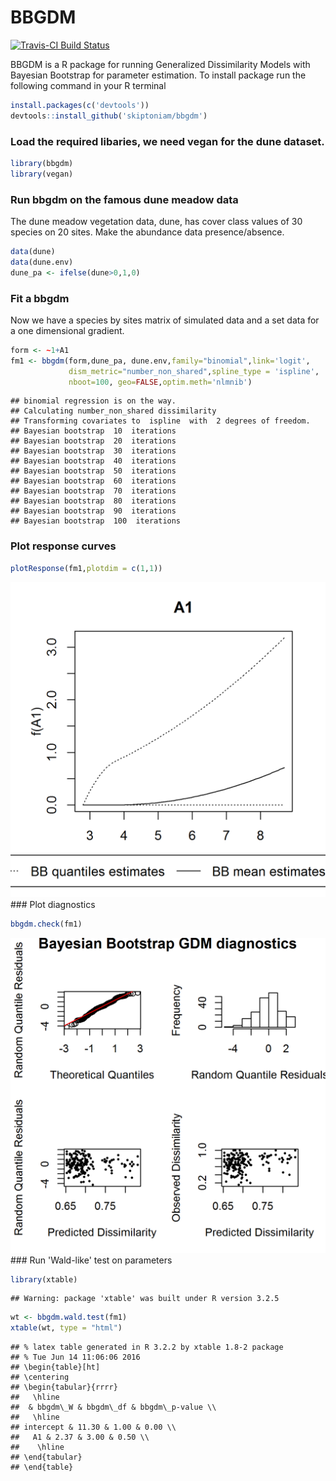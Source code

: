 BBGDM
=====

[![Travis-CI Build Status](https://travis-ci.org/skiptoniam/bbgdm.svg?branch=master)](https://travis-ci.org/skiptoniam/bbgdm)

BBGDM is a R package for running Generalized Dissimilarity Models with Bayesian Bootstrap for parameter estimation. To install package run the following command in your R terminal

``` r
install.packages(c('devtools'))
devtools::install_github('skiptoniam/bbgdm')
```

### Load the required libaries, we need vegan for the dune dataset.

``` r
library(bbgdm)
library(vegan)
```

### Run bbgdm on the famous dune meadow data

The dune meadow vegetation data, dune, has cover class values of 30 species on 20 sites. Make the abundance data presence/absence.

``` r
data(dune)
data(dune.env)
dune_pa <- ifelse(dune>0,1,0)
```

### Fit a bbgdm

Now we have a species by sites matrix of simulated data and a set data for a one dimensional gradient.

``` r
form <- ~1+A1
fm1 <- bbgdm(form,dune_pa, dune.env,family="binomial",link='logit',
             dism_metric="number_non_shared",spline_type = 'ispline',
             nboot=100, geo=FALSE,optim.meth='nlmnib')
```

    ## binomial regression is on the way. 
    ## Calculating number_non_shared dissimilarity
    ## Transforming covariates to  ispline  with  2 degrees of freedom.
    ## Bayesian bootstrap  10  iterations
    ## Bayesian bootstrap  20  iterations
    ## Bayesian bootstrap  30  iterations
    ## Bayesian bootstrap  40  iterations
    ## Bayesian bootstrap  50  iterations
    ## Bayesian bootstrap  60  iterations
    ## Bayesian bootstrap  70  iterations
    ## Bayesian bootstrap  80  iterations
    ## Bayesian bootstrap  90  iterations
    ## Bayesian bootstrap  100  iterations

### Plot response curves

``` r
plotResponse(fm1,plotdim = c(1,1))
```

![](readme_files/figure-markdown_github/unnamed-chunk-5-1.png) \#\#\# Plot diagnostics

``` r
bbgdm.check(fm1)
```

![](readme_files/figure-markdown_github/unnamed-chunk-6-1.png) \#\#\# Run 'Wald-like' test on parameters

``` r
library(xtable)
```

    ## Warning: package 'xtable' was built under R version 3.2.5

``` r
wt <- bbgdm.wald.test(fm1)
xtable(wt, type = "html")
```

    ## % latex table generated in R 3.2.2 by xtable 1.8-2 package
    ## % Tue Jun 14 11:06:06 2016
    ## \begin{table}[ht]
    ## \centering
    ## \begin{tabular}{rrrr}
    ##   \hline
    ##  & bbgdm\_W & bbgdm\_df & bbgdm\_p-value \\ 
    ##   \hline
    ## intercept & 11.30 & 1.00 & 0.00 \\ 
    ##   A1 & 2.37 & 3.00 & 0.50 \\ 
    ##    \hline
    ## \end{tabular}
    ## \end{table}
